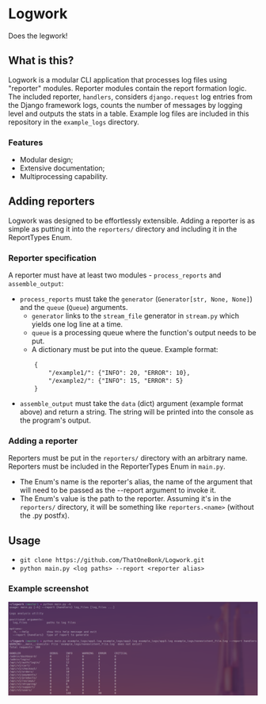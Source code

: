 # Logwork
Does the legwork!
## What is this?
Logwork is a modular CLI application that processes log files using "reporter" modules. Reporter modules contain the report formation logic. The included reporter, `handlers`, considers `django.request` log entries from the Django framework logs, counts the number of messages by logging level and outputs the stats in a table. Example log files are included in this repository in the `example_logs` directory.
### Features
- Modular design;
- Extensive documentation;
- Multiprocessing capability.
## Adding reporters
Logwork was designed to be effortlessly extensible. Adding a reporter is as simple as putting it into the `reporters/` directory and including it in the ReportTypes Enum.
### Reporter specification
A reporter must have at least two modules - `process_reports` and `assemble_output`:
- `process_reports` must take the `generator` (`Generator[str, None, None]`) and the `queue` (`Queue`) arguments. 
    - `generator` links to the `stream_file` generator in `stream.py` which yields one log line at a time. 
    - `queue` is a processing queue where the function's output needs to be put.
    - A dictionary must be put into the queue. Example format:
    ```
        {
            "/example1/": {"INFO": 20, "ERROR": 10}, 
            "/example2/": {"INFO": 15, "ERROR": 5}
        }
    ```
- `assemble_output` must take the `data` (dict) argument (example format above) and return a string. The string will be printed into the console as the program's output.
### Adding a reporter
Reporters must be put in the `reporters/` directory with an arbitrary name.
Reporters must be included in the ReporterTypes Enum in `main.py`. 
- The Enum's name is the reporter's alias, the name of the argument that will need to be passed as the --report argument to invoke it. 
- The Enum's value is the path to the reporter. Assuming it's in the `reporters/` directory, it will be something like `reporters.<name>` (without the .py postfx).
## Usage
- `git clone https://github.com/ThatOneBonk/Logwork.git`
- `python main.py <log paths> --report <reporter alias>`
### Example screenshot
![Example screenshot](assets/example_screenshot.png)